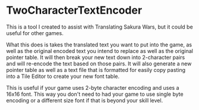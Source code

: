 # TwoCharacterTextEncoder
This is a tool I created to assist with Translating Sakura Wars, but it could be useful for other games.

What this does is takes the translated text you want to put into the game, as well as the original encoded text you intend to replace as well as the original pointer table. It will then break your new text down into 2-character pairs and will re-encode the text based on those pairs. It will also generate a new pointer table as well as a text file that is formatted for easily copy pasting into a Tile Editor to create your new font table.

This is useful if your game uses 2-byte character encoding and uses a 16x16 font. This way you don't need to had your game to use single byte encoding or a different size font if that is beyond your skill level.
